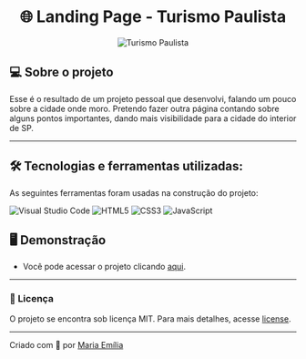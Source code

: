 <h1 align="center"> 🌐 Landing Page - Turismo Paulista </h1>

<p align="center">
	<img src="https://i.imgur.com/dqkQIgM.png" alt="Turismo Paulista" title="Turismo"> </p>


## 💻 Sobre o projeto

Esse é o resultado de um projeto pessoal que desenvolvi, falando um pouco sobre a cidade onde moro. Pretendo fazer outra página contando sobre alguns pontos importantes, dando mais visibilidade para a cidade do interior de SP.

---

## 🛠 Tecnologias e ferramentas utilizadas:

As seguintes ferramentas foram usadas na construção do projeto:

![Visual Studio Code](https://img.shields.io/badge/Visual%20Studio%20Code-0078d7.svg?style=for-the-badge&logo=visual-studio-code&logoColor=white)
![HTML5](https://img.shields.io/badge/html5-%23E34F26.svg?style=for-the-badge&logo=html5&logoColor=white)
![CSS3](https://img.shields.io/badge/css3-%231572B6.svg?style=for-the-badge&logo=css3&logoColor=white)
![JavaScript](https://img.shields.io/badge/javascript-%23323330.svg?style=for-the-badge&logo=javascript&logoColor=%23F7DF1E)

## 🖥️ Demonstração

- Você pode acessar o projeto clicando <a href="https://landing-page-turismo.vercel.app/">aqui</a>.

---

### 📝 Licença

O projeto se encontra sob licença MIT. Para mais detalhes, acesse [license](LICENSE).

---

Criado com 💙 por [Maria Emília](https://github.com/lellismaria)
